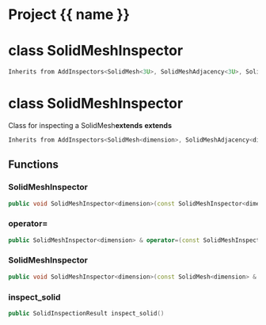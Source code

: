 <script setup>
import {useRoute} from 'vitepress'
const {path} = useRoute()
const tokens = path.split('/')
const words = tokens[2].split('-');
for (let i = 0; i < words.length; i++) {
    words[i] = words[i].charAt(0).toUpperCase() + words[i].slice(1);
    words[i] = words[i].replace('geode', 'Geode')
}
const name = words.join('-');
</script>
# Project {{ name }}

# class SolidMeshInspector


```cpp
Inherits from AddInspectors<SolidMesh<3U>, SolidMeshAdjacency<3U>, SolidMeshColocation<3U>, SolidMeshDegeneration<3U>, SolidMeshVertexManifold<3U>, SolidMeshEdgeManifold<3U>, SolidMeshFacetManifold<3U> >
```



# class SolidMeshInspector


 Class for inspecting a SolidMesh**extends** **extends** 



```cpp
Inherits from AddInspectors<SolidMesh<dimension>, SolidMeshAdjacency<dimension>, SolidMeshColocation<dimension>, SolidMeshDegeneration<dimension>, SolidMeshVertexManifold<dimension>, SolidMeshEdgeManifold<dimension>, SolidMeshFacetManifold<dimension> >
```



## Functions

### SolidMeshInspector

```cpp
public void SolidMeshInspector<dimension>(const SolidMeshInspector<dimension> & )
```


### operator=

```cpp
public SolidMeshInspector<dimension> & operator=(const SolidMeshInspector<dimension> & )
```


### SolidMeshInspector

```cpp
public void SolidMeshInspector<dimension>(const SolidMesh<dimension> & mesh)
```


### inspect_solid

```cpp
public SolidInspectionResult inspect_solid()
```




